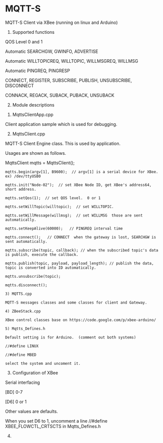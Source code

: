 MQTT-S
======

MQTT-S Client via XBee  (running on linux and Arduino)

  1. Supported functions
  
  QOS Level 0 and 1
  
  Automatic SEARCHGW, GWINFO, ADVERTISE
  
  Automatic WILLTOPICREQ, WILLTOPIC, WILLMSGREQ, WILLMSG
  
  Automatic PINGREQ, PINGRESP
  
  CONNECT, REGISTER, SUBSCRIBE, PUBLISH, UNSUBSCRIBE, DISCONNECT

  CONNACK, REGACK, SUBACK, PUBACK, UNSUBACK
  
  2. Module descriptions
  
  1) MqttsClientApp.cpp
  
  Client application sample which is used for debugging.

  2) MqttsClient.cpp
  
  MQTT-S Client Engine class. This is used by application.
  
  Usages are shown as follows.
  
  MqttsClient mqtts = MqttsClient();



    mqtts.begin(argv[1], B9600);  // argv[1] is a serial device for XBee. ex) /dev/ttyUSB0
    
    mqtts.init("Node-02");  // set XBee Node ID, get XBee's address64, short address.
    
    mqtts.setQos(1);  // set QOS level.  0 or 1
    
    mqtts.setWillTopic(willtopic);  // set WILLTOPIC. 
    
    mqtts.setWillMessage(willmsg);  // set WILLMSG  those are sent automatically.
    
    mqtts.setKeepAlive(60000);   // PINGREQ interval time
    
    mqtts.connect();   // CONNECT  when the gateway is lost, SEARCHGW is sent automatically.

    mqtts.subscribe(topic, callback); // when the subscribed topic's data is publish, execute the callback.
    
    mqtts.publish(topic, payload, payload_length); // publish the data, topic is converted into ID automatically.
    
    mqtts.unsubscribe(topic);
    
    mqtts.disconnect();
    
    3) MQTTS.cpp
    
    MQTT-S messages classes and some classes for client and Gateway.
    
    4) ZBeeStack.cpp
    
    XBee control classes base on https://code.google.com/p/xbee-arduino/ 
    
    5) Mqtts_Defines.h
    
    Default setting is for Arduino.  (comment out both systems)
    
    //#define LINUX 
    
    //#define MBED
    
    select the system and uncoment it.
   
   
  
  3. Configuration of XBee
  
  Serial interfacing
  
  [BD] 0-7  
  
  [D6] 0 or 1

  Other values are defaults.
  
  When you set D6 to 1, uncomment a line //#define XBEE_FLOWCTL_CRTSCTS in Mqtts_Defines.h
  
  4. 
  
